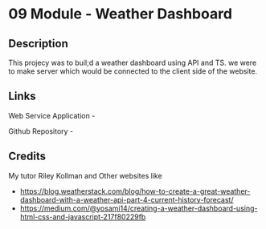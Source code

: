 # 09 Module - Weather Dashboard

## Description
This projecy was to buil;d a weather dashboard using API and TS. we were to make server which would be connected to the client side of the website.

## Links

Web Service Application - 

Github Repository - 

## Credits

My tutor Riley Kollman and Other websites like 
- https://blog.weatherstack.com/blog/how-to-create-a-great-weather-dashboard-with-a-weather-api-part-4-current-history-forecast/
- https://medium.com/@yosami14/creating-a-weather-dashboard-using-html-css-and-javascript-217f80229fb
